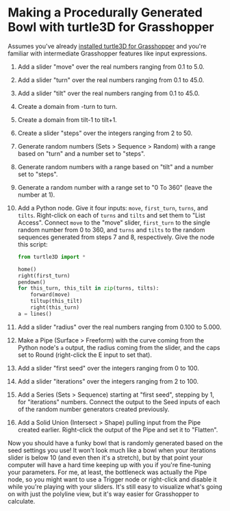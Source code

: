 # Making a Procedurally Generated Bowl with turtle3D for Grasshopper

Assumes you've already [installed turtle3D for Grasshopper](https://git.sr.ht/~boringcactus/turtle3D-grasshopper#installing) and you're familiar with intermediate Grasshopper features like input expressions.

1.  Add a slider "move" over the real numbers ranging from 0.1 to 5.0.
2.  Add a slider "turn" over the real numbers ranging from 0.1 to 45.0.
3.  Add a slider "tilt" over the real numbers ranging from 0.1 to 45.0.

4.  Create a domain from -turn to turn.
5.  Create a domain from tilt-1 to tilt+1.
6.  Create a slider "steps" over the integers ranging from 2 to 50.

7.  Generate random numbers (Sets > Sequence > Random) with a range based on "turn" and a number set to "steps".
8.  Generate random numbers with a range based on "tilt" and a number set to "steps".
9.  Generate a random number with a range set to "0 To 360" (leave the number at 1).

10. Add a Python node.
    Give it four inputs: `move`, `first_turn`, `turns`, and `tilts`.
    Right-click on each of `turns` and `tilts` and set them to "List Access".
    Connect `move` to the "move" slider, `first_turn` to the single random number from 0 to 360, and `turns` and `tilts` to the random sequences generated from steps 7 and 8, respectively.
    Give the node this script:
    ```python
    from turtle3D import *

    home()
    right(first_turn)
    pendown()
    for this_turn, this_tilt in zip(turns, tilts):
        forward(move)
        tiltup(this_tilt)
        right(this_turn)
    a = lines()
    ```

11. Add a slider "radius" over the real numbers
 ranging from 0.100 to 5.000.
12. Make a Pipe (Surface > Freeform) with the curve coming from the Python node's `a` output, the radius coming from the slider, and the caps set to Round (right-click the E input to set that).

13. Add a slider "first seed" over the integers ranging from 0 to 100.
14. Add a slider "iterations" over the integers ranging from 2 to 100.
15. Add a Series (Sets > Sequence) starting at "first seed", stepping by 1, for "iterations" numbers.
    Connect the output to the Seed inputs of each of the random number generators created previously.
16. Add a Solid Union (Intersect > Shape) pulling input from the Pipe created earlier.
    Right-click the output of the Pipe and set it to "Flatten".

Now you should have a funky bowl that is randomly generated based on the seed settings you use!
It won't look much like a bowl when your iterations slider is below 10 (and even then it's a stretch), but by that point your computer will have a hard time keeping up with you if you're fine-tuning your parameters.
For me, at least, the bottleneck was actually the Pipe node, so you might want to use a Trigger node or right-click and disable it while you're playing with your sliders.
It's still easy to visualize what's going on with just the polyline view, but it's way easier for Grasshopper to calculate.
